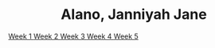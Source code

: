 <html>
<body>

  <h1 style="text-align: center;">Alano, Janniyah Jane</h1>
  
  <a href="WK1_JJTA.pdf" class="btn btn-primary btn-lg" role="button"> Week 1 </a>
  <a href="WK2_JJTA.pdf" class="btn btn-primary btn-lg" role="button"> Week 2 </a>
  <a href="WK3_JJTA.pdf" class="btn btn-primary btn-lg" role="button"> Week 3 </a>
  <a href="WK4_JJTA.pdf" class="btn btn-primary btn-lg" role="button"> Week 4 </a>
  <a href="WK5_JJTA.pdf" class="btn btn-primary btn-lg" role="button"> Week 5 </a>
  
</body>
</html>
